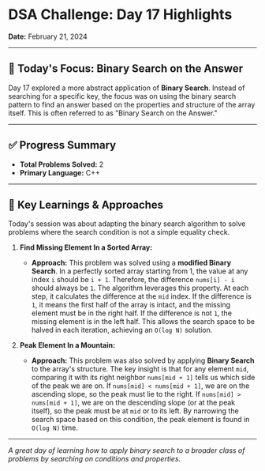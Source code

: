 # DSA Challenge: Day 17 Highlights

**Date:** February 21, 2024

---

## 🎯 Today's Focus: Binary Search on the Answer

Day 17 explored a more abstract application of **Binary Search**. Instead of searching for a specific key, the focus was on using the binary search pattern to find an answer based on the properties and structure of the array itself. This is often referred to as "Binary Search on the Answer."

---

## ✅ Progress Summary

-   **Total Problems Solved:** 2
-   **Primary Language:** C++

---

## 🧠 Key Learnings & Approaches

Today's session was about adapting the binary search algorithm to solve problems where the search condition is not a simple equality check.

1.  **Find Missing Element In a Sorted Array:**

    -   **Approach:** This problem was solved using a **modified Binary Search**. In a perfectly sorted array starting from 1, the value at any index `i` should be `i + 1`. Therefore, the difference `nums[i] - i` should always be `1`. The algorithm leverages this property. At each step, it calculates the difference at the `mid` index. If the difference is `1`, it means the first half of the array is intact, and the missing element must be in the right half. If the difference is not `1`, the missing element is in the left half. This allows the search space to be halved in each iteration, achieving an `O(log N)` solution.

2.  **Peak Element In a Mountain:**
    -   **Approach:** This problem was also solved by applying **Binary Search** to the array's structure. The key insight is that for any element `mid`, comparing it with its right neighbor `nums[mid + 1]` tells us which side of the peak we are on. If `nums[mid] < nums[mid + 1]`, we are on the ascending slope, so the peak must lie to the right. If `nums[mid] > nums[mid + 1]`, we are on the descending slope (or at the peak itself), so the peak must be at `mid` or to its left. By narrowing the search space based on this condition, the peak element is found in `O(log N)` time.

---

_A great day of learning how to apply binary search to a broader class of problems by searching on conditions and properties._
